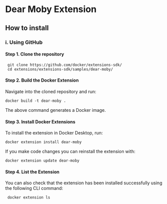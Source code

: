# Dear Moby Extension

## How to install

### i. Using GitHub

#### Step 1. Clone the repository

```
 git clone https://github.com/docker/extensions-sdk/
 cd extensions/extensions-sdk/samples/dear-moby/
```

#### Step 2. Build the Docker Extension

Navigate into the cloned repository and run:

```
docker build -t dear-moby .
```

The above command generates a Docker image.


#### Step 3. Install Docker Extensions


To install the extension in Docker Desktop, run:

```
docker extension install dear-moby
```

If you make code changes you can reinstall the extension with:

```
docker extension update dear-moby
```

#### Step 4. List the Extension

 You can also check that the extension has been installed successfully using the following CLI command:

```
 docker extension ls
```
